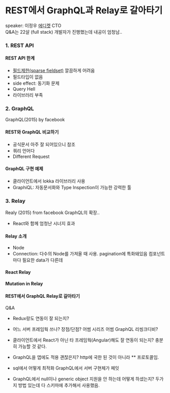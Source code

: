 # REST에서 GraphQL과 Relay로 갈아타기
speaker: 이정우 [에디켓](https://ediket.com/) CTO  
Q&A는 22살 (full stack) 개발자가 진행했는데 내공이 엄청남..

### 1. REST API

#### REST API 한계
* [필드제한(sparse fieldset)](http://jsonapi.org/format/#fetching-sparse-fieldsets) 깔끔하게 어려움
* 필드타입이 없음
* side effect: 동기화 문제
* Query Hell
* 라이브러리 부족

### 2. GraphQL
GraphQL(2015) by facebook

#### REST와 GraphQL 비교하기 

* 공식문서 아주 잘 되어있으니 참조
* 쿼리 언어다
* Different Request

#### GraphQL 구현 예제

* 클라이언트에서 lokka 라이브러리 사용
* GraphiQL: 자동문서화와 Type Inspection이 가능한 강력한 툴

### 3. Relay
Realy (2015) from facebook
GraphQL의 확장..

* React와 함께 엄청난 시너지 효과

#### Relay 소개
* Node
* Connection: 다수의 Node를 가져올 때 사용. pagination에 특화돼있음
컴포넌트마다 필요한 data가 다른데 

#### React Relay

#### Mutation in Relay

#### REST에서 GraphQL Relay로 갈아타기


Q&A
* Redux랑도 연동이 잘 되는지?

* 어느 서버 프레임웍 쓰나? 장점/단점?
어썸 시리즈 어썸 GraphQL
리씽크디비?

* 클라이언트에서 React가 아닌 타 프레임웍(Angular)해도 잘 연동이 되는지?
충분히 가능할 것 같다.

* GraphQL을 앱에도 적용 괜찮은지?
http에 국한 된 것이 아니라 ** 프로토콜임.

* sql에서 어떻게 최적화
GraphQL에서 서버 구현체가 페잇

* GraphQL에서 null이나 generic object 지원을 안 하는데 어떻게 하셨는지?
두가지 방법 있는데
다 스키마에 추가해서 사용했음.